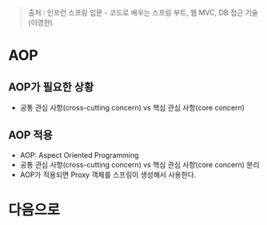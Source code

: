 > 출처 : 인프런  스프링 입문 - 코드로 배우는 스프링 부트, 웹 MVC, DB 접근 기술 (이영한)

# AOP
## AOP가 필요한 상황
- 공통 관심 사항(cross-cutting concern) vs 핵심 관심 사항(core concern)

## AOP 적용
- AOP: Aspect Oriented Programming
- 공통 관심 사항(cross-cutting concern) vs 핵심 관심 사항(core concern) 분리
- AOP가 적용되면 Proxy 객체를 스프링이 생성해서 사용한다.

# 다음으로
 

